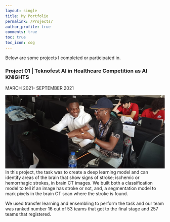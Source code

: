 ```yaml
---
layout: single
title: My Portfolio
permalink: /Projects/
author_profile: true
comments: true
toc: true
toc_icon: cog
---
```

Below are some projects I completed or participated in.  

### Project 01 | Teknofest AI in Healthcare Competition as AI KNIGHTS
MARCH 2021- SEPTEMBER 2021  

![image tooltip here](/images/post2.jpeg)
In this project, the task was to create a deep learning model and can identify areas of the brain that show signs of stroke; ischemic or hemorrhagic strokes, in brain CT  images. We built both a classification model to tell if an image has stroke or not, and, a segmentation model to mark pixels in the brain CT scan where the stroke is found. 

We used transfer learning and ensembling to perform the task and our team was ranked number 16 out of 53 teams that got to the final stage and 257 teams that registered.  

